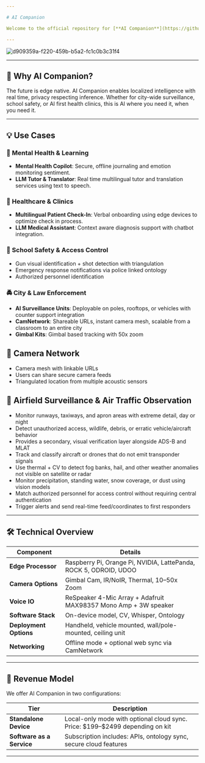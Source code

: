 ```yaml
---

# AI Companion

Welcome to the official repository for [**AI Companion**](https://github.com/caddison/AICompanion) — a revolutionary portable AI assistant integrating computer vision, multilingual AI models, and voice control, to solve real world problems across security, education, health, and automation.

---
```


![d909359a-f220-459b-b5a2-fc1c0b3c31f4](https://github.com/user-attachments/assets/b2999b3b-e889-4775-8fe4-94e0b45f5290)

---

## 🚀 Why AI Companion?

The future is edge native. AI Companion enables localized intelligence with real time, privacy respecting inference. Whether for city-wide surveillance, school safety, or AI first health clinics, this is AI where you need it, when you need it.

---

## 💡 Use Cases

### 🧠 Mental Health & Learning

* **Mental Health Copilot**: Secure, offline journaling and emotion monitoring sentiment.
* **LLM Tutor & Translator**: Real time multilingual tutor and translation services using text to speech.

### 🏥 Healthcare & Clinics

* **Multilingual Patient Check-In**: Verbal onboarding using edge devices to optimize check in process.
* **LLM Medical Assistant**: Context aware diagnosis support with chatbot integration.

### 🏫 School Safety & Access Control

* Gun visual identification + shot detection with triangulation
* Emergency response notifications via police linked ontology
* Authorized personnel identification
  
### 🚔 City & Law Enforcement

* **AI Surveillance Units**: Deployable on poles, rooftops, or vehicles with counter support integration
* **CamNetwork**: Shareable URLs, instant camera mesh, scalable from a classroom to an entire city
* **Gimbal Kits**: Gimbal based tracking with 50x zoom

## 📡 Camera Network

* Camera mesh with linkable URLs
* Users can share secure camera feeds
* Triangulated location from multiple acoustic sensors

## 🔎 Airfield Surveillance & Air Traffic Observation
* Monitor runways, taxiways, and apron areas with extreme detail, day or night
* Detect unauthorized access, wildlife, debris, or erratic vehicle/aircraft behavior
* Provides a secondary, visual verification layer alongside ADS-B and MLAT
* Track and classify aircraft or drones that do not emit transponder signals
* Use thermal + CV to detect fog banks, hail, and other weather anomalies not visible on satellite or radar
* Monitor precipitation, standing water, snow coverage, or dust using vision models
* Match authorized personnel for access control without requiring central authentication
* Trigger alerts and send real-time feed/coordinates to first responders

---

## 🛠️ Technical Overview

| Component              | Details                                                                 |
| ---------------------- | ----------------------------------------------------------------------- |
| **Edge Processor**     | Raspberry Pi, Orange Pi, NVIDIA, LattePanda, ROCK 5, ODROID, UDOO       |
| **Camera Options**     | Gimbal Cam, IR/NoIR, Thermal, 10–50x Zoom                               |
| **Voice IO**           | ReSpeaker 4-Mic Array + Adafruit MAX98357 Mono Amp + 3W speaker         |
| **Software Stack**     | On-device model, CV, Whisper, Ontology                                  |
| **Deployment Options** | Handheld, vehicle mounted, wall/pole-mounted, ceiling unit              |
| **Networking**         | Offline mode + optional web sync via CamNetwork                         |

---

## 💼 Revenue Model

We offer AI Companion in two configurations:

| Tier                                   | Description                                                                         |
| -------------------------------------- | ----------------------------------------------------------------------------------- |
| **Standalone Device**                  | Local-only mode with optional cloud sync. Price: \$199–\$2499 depending on kit      |
| **Software as a Service**              | Subscription includes: APIs, ontology sync, secure cloud features                   |

---

